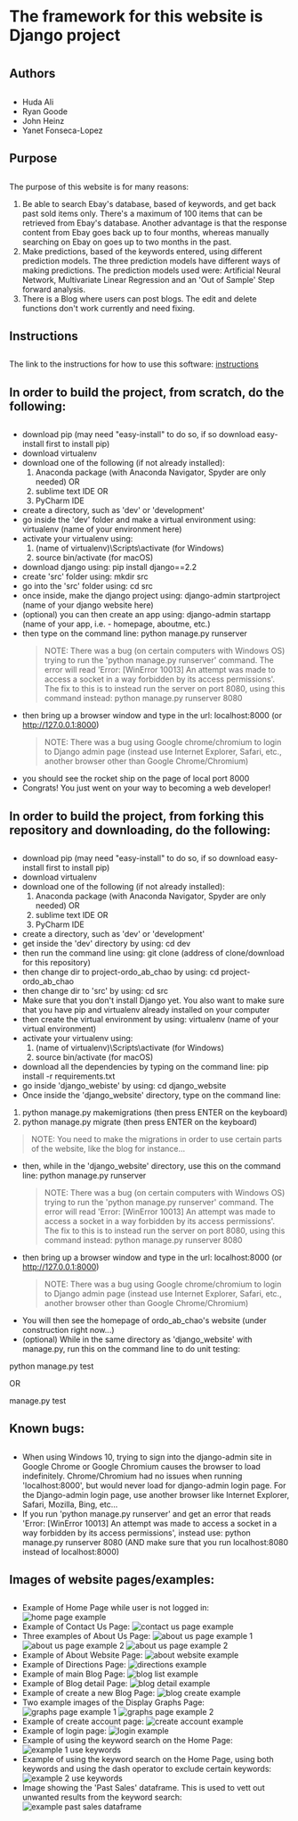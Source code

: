 # The framework for this website is Django project <h1>
## Authors <h2>
  - Huda Ali
  - Ryan Goode
  - John Heinz
  - Yanet Fonseca-Lopez
## Purpose <h2>
  The purpose of this website is for many reasons:
  1. Be able to search Ebay's database, based of keywords, and get back past sold items only. There's a maximum of 100 items that can be retrieved from Ebay's database. Another advantage is that the response content from Ebay goes back up to four months, whereas manually searching on Ebay on goes up to two months in the past.
  2. Make predictions, based of the keywords entered, using different prediction models. The three prediction models have different ways of making predictions. The prediction models used were: Artificial Neural Network, Multivariate Linear Regression and an 'Out of Sample' Step forward analysis.
  3. There is a Blog where users can post blogs. The edit and delete functions don't work currently and need fixing.
## Instructions <h2>
  The link to the instructions for how to use this software: [instructions](https://github.com/IUS-CS/project-ordo_ab_chao/blob/master/doc/How_to_use_documentation/How_to_use.md)
## In order to build the project, from scratch, do the following: <h2>
  - download pip (may need "easy-install" to do so, if so download easy-install first to install pip)
  - download virtualenv
  - download one of the following (if not already installed):
     1. Anaconda package (with Anaconda Navigator, Spyder are only needed) OR
     2. sublime text IDE OR
     3. PyCharm IDE
  - create a directory, such as 'dev' or 'development'
  - go inside the 'dev' folder and make a virtual environment using: virtualenv (name of your environment here)
  - activate your virtualenv using:
     1. (name of virtualenv)\Scripts\activate (for Windows)
     2. source bin/activate (for macOS)
  - download django using: pip install django==2.2
  - create 'src' folder using: mkdir src
  - go into the 'src' folder using: cd src
  - once inside, make the django project using: django-admin startproject (name of your django website here)
  - (optional) you can then create an app using: django-admin startapp (name of your app, i.e. - homepage, aboutme, etc.)
  - then type on the command line: python manage.py runserver
    > NOTE: There was a bug (on certain computers with Windows OS) trying to run the 'python manage.py runserver' command. 
  The error will read 'Error: [WinError 10013] An attempt was made to access a socket in a way forbidden by its access permissions'. 
  The fix to this is to instead run the server on port 8080, using this command instead: python manage.py runserver 8080
  - then bring up a browser window and type in the url: localhost:8000 (or http://127.0.0.1:8000)
    > NOTE: There was a bug using Google chrome/chromium to login to Django admin page (instead use Internet Explorer, Safari, etc., another browser other than Google Chrome/Chromium)
  - you should see the rocket ship on the page of local port 8000
  - Congrats! You just went on your way to becoming a web developer!
  
## In order to build the project, from forking this repository and downloading, do the following: <h2>
  - download pip (may need "easy-install" to do so, if so download easy-install first to install pip)
  - download virtualenv
  - download one of the following (if not already installed):
     1. Anaconda package (with Anaconda Navigator, Spyder are only needed) OR
     2. sublime text IDE OR
     3. PyCharm IDE
  - create a directory, such as 'dev' or 'development'
  - get inside the 'dev' directory by using: cd dev
  - then run the command line using: git clone (address of clone/download for this repository)
  - then change dir to project-ordo_ab_chao by using: cd project-ordo_ab_chao
  - then change dir to 'src' by using: cd src
  - Make sure that you don't install Django yet. You also want to make sure that you have pip and virtualenv already installed on your computer
  - then create the virtual environment by using: virtualenv (name of your virtual environment)
  - activate your virtualenv using:
     1. (name of virtualenv)\Scripts\activate (for Windows)
     2. source bin/activate (for macOS)
  - download all the dependencies by typing on the command line: pip install -r requirements.txt
  - go inside 'django_webiste' by using: cd django_website
  - Once inside the 'django_website' directory, type on the command line:
  1. python manage.py makemigrations (then press ENTER on the keyboard)
  2. python manage.py migrate (then press ENTER on the keyboard)
  > NOTE: You need to make the migrations in order to use certain parts of the website, like the blog for instance...
  - then, while in the 'django_website' directory, use this on the command line: python manage.py runserver
    > NOTE: There was a bug (on certain computers with Windows OS) trying to run the 'python manage.py runserver' command. 
  The error will read 'Error: [WinError 10013] An attempt was made to access a socket in a way forbidden by its access permissions'. 
  The fix to this is to instead run the server on port 8080, using this command instead: python manage.py runserver 8080
  - then bring up a browser window and type in the url: localhost:8000 (or http://127.0.0.1:8000)
    > NOTE: There was a bug using Google chrome/chromium to login to Django admin page (instead use Internet Explorer, Safari, etc., another browser other than Google Chrome/Chromium)
  - You will then see the homepage of ordo_ab_chao's website (under construction right now...)
  - (optional) While in the same directory as 'django_website' with manage.py, run this on the command line to do unit testing: 

  python manage.py test<br>

  OR
 
  manage.py test
 
  
## Known bugs: <h2>
  - When using Windows 10, trying to sign into the django-admin site in Google Chrome or Google Chromium causes the browser to load indefinitely. Chrome/Chromium had no issues when running 'localhost:8000', but would never load for django-admin login page. For the Django-admin login page, use another browser like Internet Explorer, Safari, Mozilla, Bing, etc...
  - If you run 'python manage.py runserver' and get an error that reads 'Error: [WinError 10013] An attempt was made to access a socket in a way forbidden by its access permissions', instead use: python manage.py runserver 8080 (AND make sure that you run localhost:8080 instead of localhost:8000)
  
## Images of website pages/examples: <h2>
  - Example of Home Page while user is not logged in:
  ![home page example](https://github.com/IUS-CS/project-ordo_ab_chao/blob/master/doc/How_to_use_documentation/images/home_page_example.PNG)
  - Example of Contact Us Page:
  ![contact us page example](https://github.com/IUS-CS/project-ordo_ab_chao/blob/master/doc/How_to_use_documentation/images/contact_us_example.PNG)
  - Three examples of About Us Page:
  ![about us page example 1](https://github.com/IUS-CS/project-ordo_ab_chao/blob/master/doc/How_to_use_documentation/images/about_us_page_example_1.PNG)
  ![about us page example 2](https://github.com/IUS-CS/project-ordo_ab_chao/blob/master/doc/How_to_use_documentation/images/about_us_page_example_2.PNG)
  ![about us page example 2](https://github.com/IUS-CS/project-ordo_ab_chao/blob/master/doc/How_to_use_documentation/images/about_us_page_example_3.PNG)
  - Example of About Website Page:
  ![about website example](https://github.com/IUS-CS/project-ordo_ab_chao/blob/master/doc/How_to_use_documentation/images/about_website_example.PNG)
  - Example of Directions Page:
  ![directions example](https://github.com/IUS-CS/project-ordo_ab_chao/blob/master/doc/How_to_use_documentation/images/directions_page_example.PNG)
  - Example of main Blog Page:
  ![blog list example](https://github.com/IUS-CS/project-ordo_ab_chao/blob/master/doc/How_to_use_documentation/images/blog_list_view_page_example.PNG)
  - Example of Blog detail Page:
  ![blog detail example](https://github.com/IUS-CS/project-ordo_ab_chao/blob/master/doc/How_to_use_documentation/images/blog_detail_view_example.PNG)
  - Example of create a new Blog Page:
  ![blog create example](https://github.com/IUS-CS/project-ordo_ab_chao/blob/master/doc/How_to_use_documentation/images/create_blog_page_example.PNG)
  - Two example images of the Display Graphs Page:
  ![graphs page example 1](https://github.com/IUS-CS/project-ordo_ab_chao/blob/master/doc/How_to_use_documentation/images/graph_page_example_1.PNG)
  ![graphs page example 2](https://github.com/IUS-CS/project-ordo_ab_chao/blob/master/doc/How_to_use_documentation/images/graph_page_example_2.PNG)
  - Example of create account page:
  ![create account example](https://github.com/IUS-CS/project-ordo_ab_chao/blob/master/doc/How_to_use_documentation/images/signup_example.PNG)
  - Example of login page:
  ![login example](https://github.com/IUS-CS/project-ordo_ab_chao/blob/master/doc/How_to_use_documentation/images/login_page_example.PNG)
  - Example of using the keyword search on the Home Page:
  ![example 1 use keywords](https://github.com/IUS-CS/project-ordo_ab_chao/blob/master/doc/How_to_use_documentation/images/cards_example1_how_to_use_1.PNG)
  - Example of using the keyword search on the Home Page, using both keywords and using the dash operator to exclude certain keywords:
  ![example 2 use keywords](https://github.com/IUS-CS/project-ordo_ab_chao/blob/master/doc/How_to_use_documentation/images/cards_example1_how_to_use_2.PNG)
  - Image showing the 'Past Sales' dataframe. This is used to vett out unwanted results from the keyword search:
  ![example past sales dataframe](https://github.com/IUS-CS/project-ordo_ab_chao/blob/master/doc/How_to_use_documentation/images/past_sales_dataframe.PNG)
